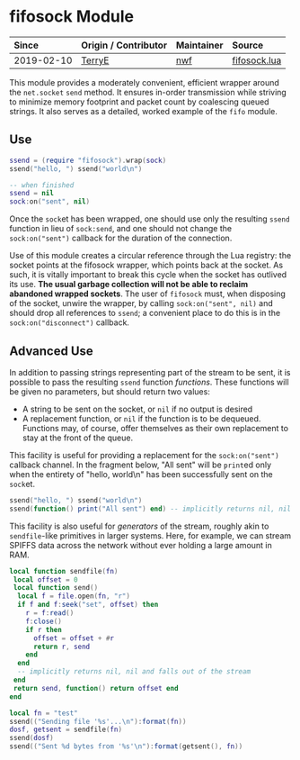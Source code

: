 # fifosock Module
| Since  | Origin / Contributor  | Maintainer  | Source  |
| :----- | :-------------------- | :---------- | :------ |
| 2019-02-10 | [TerryE](https://github.com/TerryE) | [nwf](https://github.com/nwf) | [fifosock.lua](../../lua_modules/fifo/fifosock.lua) |

This module provides a moderately convenient, efficient wrapper around the
`net.socket` `send` method.  It ensures in-order transmission while striving to
minimize memory footprint and packet count by coalescing queued strings.  It
also serves as a detailed, worked example of the `fifo` module.

## Use
```lua
ssend = (require "fifosock").wrap(sock)
ssend("hello, ") ssend("world\n")

-- when finished
ssend = nil
sock:on("sent", nil)
```

Once the `sock`et has been wrapped, one should use only the resulting `ssend`
function in lieu of `sock:send`, and one should not change the
`sock:on("sent")` callback for the duration of the connection.

Use of this module creates a circular reference through the Lua registry: the
socket points at the fifosock wrapper, which points back at the socket.  As
such, it is vitally important to break this cycle when the socket has outlived
its use.  **The usual garbage collection will not be able to reclaim abandoned
wrapped sockets**.  The user of `fifosock` must, when disposing of the socket,
unwire the wrapper, by calling `sock:on("sent", nil)` and should drop all
references to `ssend`; a convenient place to do this is in the
`sock:on("disconnect")` callback.

## Advanced Use

In addition to passing strings representing part of the stream to be sent, it
is possible to pass the resulting `ssend` function *functions*.  These
functions will be given no parameters, but should return two values:

- A string to be sent on the socket, or `nil` if no output is desired
- A replacement function, or `nil` if the function is to be dequeued.  Functions
  may, of course, offer themselves as their own replacement to stay at the front
  of the queue.

This facility is useful for providing a replacement for the `sock:on("sent")`
callback channel.  In the fragment below, "All sent" will be `print`ed only
when the entirety of "hello, world\n" has been successfully sent on the
`sock`et.

```lua
ssend("hello, ") ssend("world\n")
ssend(function() print("All sent") end) -- implicitly returns nil, nil
```

This facility is also useful for *generators* of the stream, roughly akin to
`sendfile`-like primitives in larger systems.  Here, for example, we can stream
SPIFFS data across the network without ever holding a large amount in RAM.

```lua
local function sendfile(fn)
 local offset = 0
 local function send()
  local f = file.open(fn, "r")
  if f and f:seek("set", offset) then
    r = f:read()
    f:close()
    if r then
      offset = offset + #r
      return r, send
    end
  end
  -- implicitly returns nil, nil and falls out of the stream
 end
 return send, function() return offset end
end

local fn = "test"
ssend(("Sending file '%s'...\n"):format(fn))
dosf, getsent = sendfile(fn)
ssend(dosf)
ssend(("Sent %d bytes from '%s'\n"):format(getsent(), fn))
```
